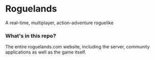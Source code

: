 # Roguelands

A real-time, multiplayer, action-adventure roguelike


### What's in this repo?
The entire roguelands.com website, including the server, community applications as well as the game itself.
